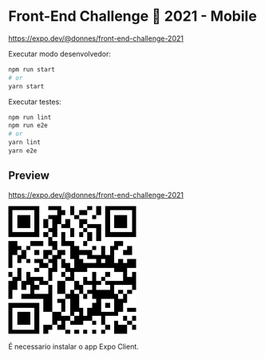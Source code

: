 # Front-End Challenge 🏅 2021 - Mobile

https://expo.dev/@donnes/front-end-challenge-2021

Executar modo desenvolvedor:

```bash
npm run start
# or
yarn start
```

Executar testes:

```bash
npm run lint
npm run e2e
# or
yarn lint
yarn e2e
```

## Preview

https://expo.dev/@donnes/front-end-challenge-2021

![Preview](../assets/expo-preview.png)

É necessario instalar o app Expo Client.
